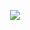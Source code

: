 <!--
**Howell-Shinji/Howell-Shinji** is a ✨ _special_ ✨ repository because its `README.md` (this file) appears on your GitHub profile.

Here are some ideas to get you started:

- 🔭 I’m currently working on ...
- 🌱 I’m currently learning ...
- 👯 I’m looking to collaborate on ...
- 🤔 I’m looking for help with ...
- 💬 Ask me about ...
- 📫 How to reach me: ...
- 😄 Pronouns: ...
- ⚡ Fun fact: ...
-->
<p align="center">
<img src="https://capsule-render.vercel.app/api?type=waving&color=timeGradient&height=300&&section=header&text=Hi there 👋&fontSize=90&fontAlign=50&fontAlignY=30&desc=I AM Howell!&descAlign=50&descSize=30&descAlignY=60&animation=twinkling" />
</p>
